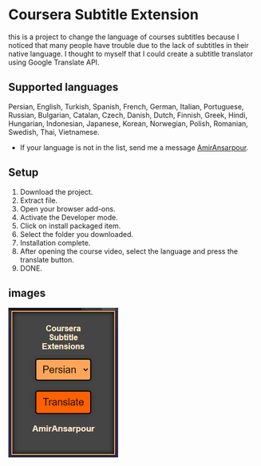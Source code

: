 # Coursera Subtitle Extension

this is a project to change the language of courses subtitles because I noticed that many people have trouble due to the lack of subtitles in their native language. I thought to myself that I could create a subtitle translator using Google Translate API.

## Supported languages
Persian, English, Turkish, Spanish, French, German, Italian, Portuguese, Russian, Bulgarian, Catalan, Czech, Danish, Dutch, Finnish, Greek, Hindi, Hungarian, Indonesian, Japanese, Korean, Norwegian, Polish, Romanian, Swedish, Thai, Vietnamese.
- If your language is not in the list, send me a message [AmirAnsarpour](https://t.me/AmirAnsarpour).

## Setup
1. Download the project.
2. Extract file.
3. Open your browser add-ons.
4. Activate the Developer mode.
5. Click on install packaged item.
6. Select the folder you downloaded.
7. Installation complete.
8. After opening the course video, select the language and press the translate button.
9. DONE.

## images
<img align="center" src="images/Extension" />
